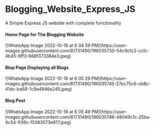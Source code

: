 # Blogging_Website_Express_JS
A Simple Express JS website with complete functionality

<h4>Home Page for The Blogging Website</h4>
![WhatsApp Image 2022-10-16 at 6 04 59 PM](https://user-images.githubusercontent.com/81731490/196035730-54c9c1c2-ccfc-4b45-8ff3-668f373384e3.jpeg)

<h4>Blop Page Displaying all Blogs</h4>
![WhatsApp Image 2022-10-16 at 6 05 29 PM](https://user-images.githubusercontent.com/81731490/196035745-27ec75c6-cb8c-41dc-ba68-1c9a4946e245.jpeg)

<h4>Blog Post</h4>
![WhatsApp Image 2022-10-16 at 6 05 49 PM](https://user-images.githubusercontent.com/81731490/196035746-48049c1c-25ba-4c54-939c-f5383073e817.jpeg)
